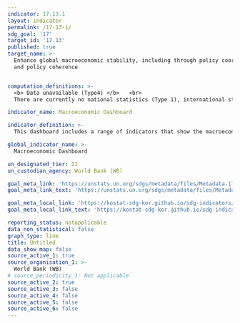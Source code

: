 ```yaml
---
indicator: 17.13.1
layout: indicator
permalink: /17-13-1/
sdg_goal: '17'
target_id: '17.13'
published: true
target_name: >-
  Enhance global macroeconomic stability, including through policy coordination
  and policy coherence


computation_definitions: >-
  <b> Data unavailable (Type4) </b>   <br>
  There are currently no national statistics (Type 1), international statistics (Type 2), or alternative national statistics (Type 3) available. The Data of Type 1, type 2, or type 3 can be also included in case of temporary unavailability.

indicator_name: Macroeconomic Dashboard

indicator_definition: >-
  This dashboard includes a range of indicators that show the macroeconomic status of a country including merchandize trade as % of GDP, personal transfers as % of GDP, current account balance as % of GDP, broad money growth, bank capital to assets ratio, tax revenue as % of GDP, GDP, oil price, unemployment rate, etc.

global_indicator_name: >-
  Macroeconomic Dashboard

un_designated_tier: II
un_custodian_agency: World Bank (WB)

goal_meta_link: 'https://unstats.un.org/sdgs/metadata/files/Metadata-17-13-01.pdf'
goal_meta_link_text: 'https://unstats.un.org/sdgs/metadata/files/Metadata-17-13-01.pdf'

goal_meta_local_link: 'https://kostat-sdg-kor.github.io/sdg-indicators/public/data/Metadata-17-13-01_ENG.pdf'
goal_meta_local_link_text: 'https://kostat-sdg-kor.github.io/sdg-indicators/public/data/Metadata-17-13-01_ENG.pdf'

reporting_status: notapplicable
data_non_statistical: false
graph_type: line
title: Untitled
data_show_map: false
source_active_1: true
source_organisation_1: >-
  World Bank (WB)
# source_periodicity_1: Not applicable
source_active_2: true
source_active_3: false
source_active_4: false
source_active_5: false
source_active_6: false
---
```

